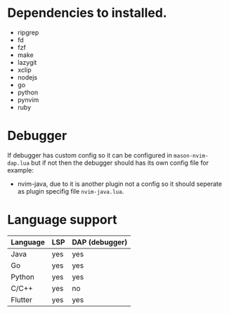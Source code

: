# Dependencies to installed.
- ripgrep
- fd
- fzf
- make
- lazygit
- xclip
- nodejs
- go
- python
- pynvim
- ruby

# Debugger
If debugger has custom config so it can be configured in `mason-nvim-dap.lua`
but if not then the debugger should has its own config file for example:

- nvim-java, due to it is another plugin not a config so it should seperate as plugin specifig file `nvim-java.lua`.

# Language support
| Language | LSP | DAP (debugger) |
|----------|-----|----------------|
| Java     | yes | yes            |
| Go       | yes | yes            |
| Python   | yes | yes            |
| C/C++    | yes | no             |
| Flutter  | yes | yes            |
